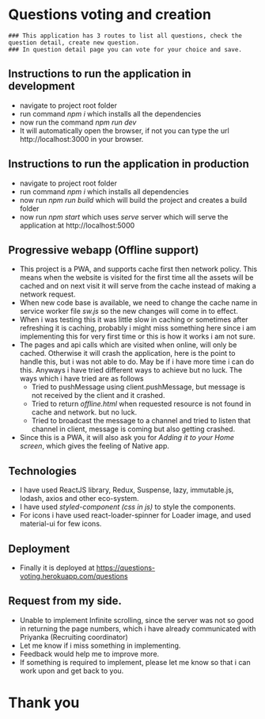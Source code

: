 # Questions voting and creation

    ### This application has 3 routes to list all questions, check the question detail, create new question.
    ### In question detail page you can vote for your choice and save.

## Instructions to run the application in development

- navigate to project root folder
- run command _npm i_ which installs all the dependencies
- now run the command _npm run dev_
- It will automatically open the browser, if not you can type the url http://localhost:3000 in your browser.

## Instructions to run the application in production

- navigate to project root folder
- run command _npm i_ which installs all dependencies
- now run _npm run build_ which will build the project and creates a build folder
- now run _npm start_ which uses _serve_ server which will serve the application at http://localhost:5000

## Progressive webapp (Offline support)

- This project is a PWA, and supports cache first then network policy. This means when the website is visited for the first time all the assets will be cached and on next visit it will serve from the cache instead of making a network request.
- When new code base is available, we need to change the cache name in service worker file _sw.js_ so the new changes will come in to effect.
- When i was testing this it was little slow in caching or sometimes after refreshing it is caching, probably i might miss something here since i am implementing this for very first time or this is how it works i am not sure.
- The pages and api calls which are visited when online, will only be cached. Otherwise it will crash the application, here is the point to handle this, but i was not able to do. May be if i have more time i can do this. Anyways i have tried different ways to achieve but no luck. The ways which i have tried are as follows
  - Tried to pushMessage using client.pushMessage, but message is not received by the client and it crashed.
  - Tried to return _offline.html_ when requested resource is not found in cache and network. but no luck.
  - Tried to broadcast the message to a channel and tried to listen that channel in client, message is coming but also getting crashed.
- Since this is a PWA, it will also ask you for _Adding it to your Home screen_, which gives the feeling of Native app.

## Technologies

- I have used ReactJS library, Redux, Suspense, lazy, immutable.js, lodash, axios and other eco-system.
- I have used _styled-component (css in js)_ to style the components.
- For icons i have used react-loader-spinner for Loader image, and used material-ui for few icons.

## Deployment

- Finally it is deployed at https://questions-voting.herokuapp.com/questions

## Request from my side.

- Unable to implement Infinite scrolling, since the server was not so good in returning the page numbers, which i have already communicated with Priyanka (Recruiting coordinator)
- Let me know if i miss something in implementing.
- Feedback would help me to improve more.
- If something is required to implement, please let me know so that i can work upon and get back to you.

# Thank you
